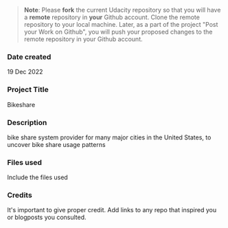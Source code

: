 >**Note**: Please **fork** the current Udacity repository so that you will have a **remote** repository in **your** Github account. Clone the remote repository to your local machine. Later, as a part of the project "Post your Work on Github", you will push your proposed changes to the remote repository in your Github account.

### Date created
19 Dec 2022

### Project Title
Bikeshare

### Description
bike share system provider for many major cities in the United States, to uncover bike share usage patterns

### Files used
Include the files used

### Credits
It's important to give proper credit. Add links to any repo that inspired you or blogposts you consulted.


